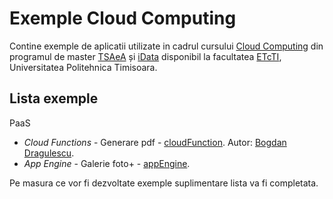 # Exemple Cloud Computing

Contine exemple de aplicatii utilizate in cadrul cursului [Cloud Computing](https://datalab.upt.ro/cursuri/cloud-computing/) 
din programul de master [TSAeA](https://datalab.upt.ro/tehnologii-sisteme-si-aplicatii-pentru-eactivitati/) și 
[iData](https://datalab.upt.ro/ingineria-datelor/) 
disponibil la facultatea [ETcTI](https://www.etc.upt.ro/), Universitatea Politehnica Timisoara.  

## Lista exemple
PaaS
* *Cloud Functions* - Generare pdf - [cloudFunction](https://github.com/DataLabUPT/ccCourse/tree/main/cloudFunction). 
Autor: [Bogdan Dragulescu](https://datalab.upt.ro/bogdan-dragulescu/). 
* *App Engine* - Galerie foto+ - [appEngine](https://github.com/DataLabUPT/ccCourse/tree/main/appEngine). 

Pe masura ce vor fi dezvoltate exemple suplimentare lista va fi completata.
